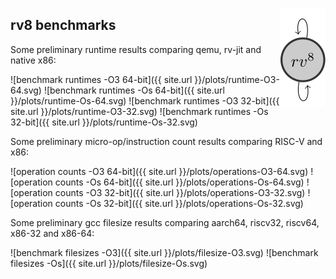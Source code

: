 <a href="https://rv8.io/"><img style="float: right;" src="/images/rv8.svg"></a>

## rv8 benchmarks

Some preliminary runtime results comparing qemu, rv-jit and native x86:

![benchmark runtimes -O3 64-bit]({{ site.url }}/plots/runtime-O3-64.svg)
![benchmark runtimes -Os 64-bit]({{ site.url }}/plots/runtime-Os-64.svg)
![benchmark runtimes -O3 32-bit]({{ site.url }}/plots/runtime-O3-32.svg)
![benchmark runtimes -Os 32-bit]({{ site.url }}/plots/runtime-Os-32.svg)

Some preliminary micro-op/instruction count results comparing RISC-V and x86:

![operation counts -O3 64-bit]({{ site.url }}/plots/operations-O3-64.svg)
![operation counts -Os 64-bit]({{ site.url }}/plots/operations-Os-64.svg)
![operation counts -O3 32-bit]({{ site.url }}/plots/operations-O3-32.svg)
![operation counts -Os 32-bit]({{ site.url }}/plots/operations-Os-32.svg)

Some preliminary gcc filesize results comparing aarch64, riscv32, riscv64, x86-32 and x86-64:

![benchmark filesizes -O3]({{ site.url }}/plots/filesize-O3.svg)
![benchmark filesizes -Os]({{ site.url }}/plots/filesize-Os.svg)
